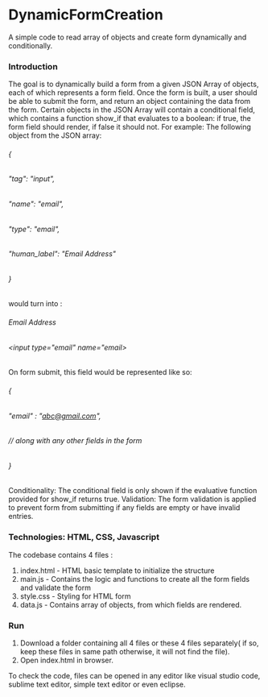 # DynamicFormCreation
A simple code to read array of objects and create form dynamically and conditionally.


### Introduction
The goal is to dynamically build a form from a given JSON Array of objects, each of which represents a form field. Once the form is built, a user should be able to submit the form, and return an object containing the data from the form.
Certain objects in the JSON Array will contain a conditional field, which contains a function show_if that evaluates to a boolean: if true, the form field should render, if false it should not.
For example:
The following object from the JSON array:
###### {
######   "tag": "input",
######    "name": "email",
######    "type": "email",
######    "human_label": "Email Address"
######  }
  
would turn into :
###### <label> Email Address </label>
###### <input type="email" name="email>

On form submit, this field would be represented like so:
###### {
######    "email" : "abc@gmail.com",
######    // along with any other fields in the form
###### }

Conditionality: The conditional field is only shown if the evaluative function provided for show_if returns true.
Validation: The form validation is applied to prevent form from submitting if any fields are empty or have invalid entries.

### Technologies: HTML, CSS, Javascript

The codebase contains 4 files :
1. index.html - HTML basic template to initialize the structure
2. main.js - Contains the logic and functions to create all the form fields and validate the form
3. style.css - Styling for HTML form 
4. data.js - Contains array of objects, from which fields are rendered.

### Run
1. Download a folder containing all 4 files or these 4 files separately( if so, keep these files in same path otherwise, it will not find the file).
2. Open index.html in browser.

To check the code, files can be opened in any editor like visual studio code, sublime text editor, simple text editor or even eclipse.




